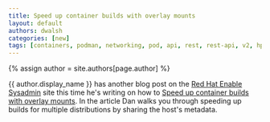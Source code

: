 ```yaml
---
title: Speed up container builds with overlay mounts
layout: default
authors: dwalsh 
categories: [new]
tags: [containers, podman, networking, pod, api, rest, rest-api, v2, hpc]
---
```

{% assign author = site.authors[page.author] %}

{{ author.display_name }} has another blog post on the [Red Hat Enable Sysadmin](https://www.redhat.com/sysadmin/) site this time he's writing on how to [Speed up container builds with overlay mounts](https://www.redhat.com/sysadmin/overlay-mounts).  In the article Dan walks you through speeding up builds for multiple distributions by sharing the host's metadata.
